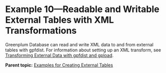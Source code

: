 # Example 10—Readable and Writable External Tables with XML Transformations 

Greenplum Database can read and write XML data to and from external tables with gpfdist. For information about setting up an XML transform, see [Transforming External Data with gpfdist and gpload](../load/topics/transforming-xml-data.html).

**Parent topic:** [Examples for Creating External Tables](../external/g-creating-external-tables---examples.html)

